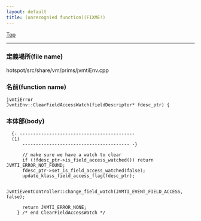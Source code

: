 ```yaml
---
layout: default
title: (unrecognied function)(FIXME!)
---
```

[Top](../index.html)

--- 
### 定義場所(file name)
hotspot/src/share/vm/prims/jvmtiEnv.cpp

### 名前(function name)
```
jvmtiError
JvmtiEnv::ClearFieldAccessWatch(fieldDescriptor* fdesc_ptr) {
```

### 本体部(body)
```
  {- -------------------------------------------
  (1) 
      ---------------------------------------- -}

	  // make sure we have a watch to clear
	  if (!fdesc_ptr->is_field_access_watched()) return JVMTI_ERROR_NOT_FOUND;
	  fdesc_ptr->set_is_field_access_watched(false);
	  update_klass_field_access_flag(fdesc_ptr);
	
	  JvmtiEventController::change_field_watch(JVMTI_EVENT_FIELD_ACCESS, false);
	
	  return JVMTI_ERROR_NONE;
	} /* end ClearFieldAccessWatch */
	
```


